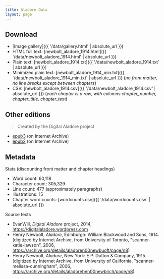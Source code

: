 ```yaml
---
title: Aladore Data
layout: page
---
```


## Download 

- [Image gallery]({{ '/data/gallery.html' | absolute_url }})
- HTML full text: [newbolt_aladore_1914.html]({{ '/data/newbolt_aladore_1914.html' | absolute_url }})
- Plain text: [newbolt_aladore_1914.txt]({{ '/data/newbolt_aladore_1914.txt' | absolute_url }})
- Minimized plain text: [newbolt_aladore_1914_min.txt]({{ '/data/newbolt_aladore_1914_min.txt' | absolute_url }}) (*no front matter, no line breaks except between chapters*)
- CSV: [newbolt_aladore_1914.csv]({{ '/data/newbolt_aladore_1914.csv' | absolute_url }}) (*each chapter is a row, with columns chapter_number, chapter_title, chapter_text*)

## Other editions

> Created by the Digital Aladore project

- [epub3](https://archive.org/details/AladoreHenryNewbolt3) (on Internet Archive)
- [epub2](https://archive.org/details/AladoreHenryNewbolt) (on Internet Archive)

## Metadata

Stats (discounting front matter and chapter headings)

- Word count: 60,118
- Character count: 305,329
- Line count: 477 (approximately paragraphs)
- Illustrations: 15
- Chapter word counts: [wordcounts.csv]({{ '/data/wordcounts.csv' | absolute_url }})

Source texts

- EvanWill, *Digital Aladore* project, 2014, <https://digitalaladore.wordpress.com>
- Henry Newbolt, *Aladore*, Edinburgh: William Blackwood and Sons, 1914. (digitized by Internet Archive, from University of Toronto, "scanner-katie-lawson", 2006, <https://archive.org/details/aladoren00newbuoft/page/n8>)
- Henry Newbolt, *Aladore*, New York: E.P. Dutton & Company, 1915. (digitized by Internet Archive, from University of California, "scanner-melissa-cunningham", 2006, <https://archive.org/details/aladorehen00newbrich/page/n8>)
